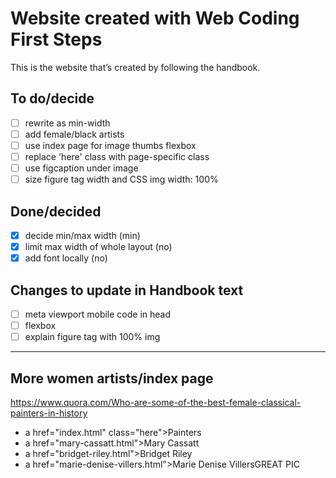 # Website created with Web Coding First Steps

This is the website that’s created by following the handbook.

## To do/decide

- [ ] rewrite as min-width
- [ ] add female/black artists
- [ ] use index page for image thumbs flexbox
- [ ] replace 'here' class with page-specific class
- [ ] use figcaption under image
- [ ] size figure tag width and CSS img width: 100%

## Done/decided

- [x] decide min/max width (min)
- [x] limit max width of whole layout (no)
- [x] add font locally (no)

## Changes to update in Handbook text

- [ ] meta viewport mobile code in head
- [ ] flexbox
- [ ] explain figure tag with 100% img

---

## More women artists/index page

https://www.quora.com/Who-are-some-of-the-best-female-classical-painters-in-history

- a href="index.html" class="here">Painters</a>
- a href="mary-cassatt.html">Mary Cassatt</a>
- a href="bridget-riley.html">Bridget Riley</a>
- a href="marie-denise-villers.html">Marie Denise Villers</a>GREAT PIC
